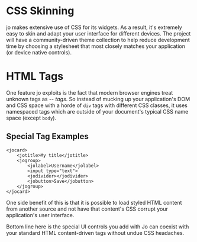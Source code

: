 
CSS Skinning
============

jo makes extensive use of CSS for its widgets. As a result, it's extremely easy to
skin and adapt your user interface for different devices. The project will have a
community-driven theme collection to help reduce development time by choosing a
stylesheet that most closely matches your application (or device native controls).

HTML Tags
=========

One feature jo exploits is the fact that modern browser engines treat unknown
tags as -- _tags_. So instead of mucking up your application's DOM and CSS space with
a horde of `div` tags with different CSS classes, it uses namespaced tags which
are outside of your document's typical CSS name space (except `body`).

Special Tag Examples
--------------------

	<jocard>
		<jotitle>My title</jotitle>
		<jogroup>
			<jolabel>Username</jolabel>
			<input type="text">
			<jodivider></jodivider>
			<jobutton>Save</jobutton>
		</jogroup>
	</jocard>

One side benefit of this is that it is possible to load styled HTML content from
another source and not have that content's CSS corrupt your application's user
interface.

Bottom line here is the special UI controls you add with Jo can coexist with
your standard HTML content-driven tags without undue CSS headaches.
